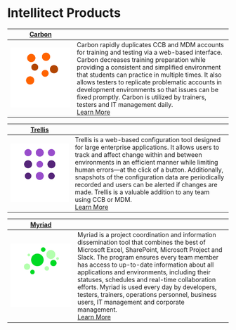 # Intellitect Products

|[Carbon](Carbon/Carbon.md)| |
| ----- | ----- |
|[<img width="1000" alt="Carbon-Logo" src="Carbon/Carbon-Logo.png">](Carbon\Carbon.md) | Carbon rapidly duplicates CCB and MDM accounts for training and testing via a web-based interface. Carbon decreases training preparation while providing a consistent and simplified environment that students can practice in multiple times. It also allows testers to replicate problematic accounts in development environments so that issues can be fixed promptly. Carbon is utilized by trainers, testers and IT management daily. <br/> [Learn More](Carbon/Carbon.md) |

|[Trellis](Trellis/Trellis.md)| |
| ----- | ----- |
|[<img width="1000" alt="Trellis-Logo" src="Trellis/Trellis-Logo.png">](Trellis/Trellis.md)| Trellis is a web-based configuration tool designed for large enterprise applications. It allows users to track and affect change within and between environments in an efficient manner while limiting human errors—at the click of a button. Additionally, snapshots of the configuration data are periodically recorded and users can be alerted if changes are made. Trellis is a valuable addition to any team using CCB or MDM. <br/> [Learn More](Trellis/Trellis.md) |

|[Myriad](Myriad/Myriad.md)| |
| ----- | ----- |
|[<img width="1200" alt="Myriad-Logo" src="Myriad/Myriad-Logo.png">](Myriad/Myriad.md)| Myriad is a project coordination and information dissemination tool that combines the best of Microsoft Excel, SharePoint, Microsoft Project and Slack. The program ensures every team member has access to up-to-date information about all applications and environments, including their statuses, schedules and real-time collaboration efforts. Myriad is used every day by developers, testers, trainers, operations personnel, business users, IT management and corporate management.<br/> [Learn More](Myriad/Myriad.md) |
